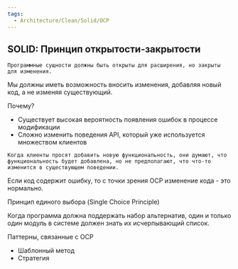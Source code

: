 ```yaml
---
tags:
  - Architecture/Clean/Solid/OCP
---
```

## SOLID: Принцип открытости-закрытости

```
Программные сущности должны быть открыты для расширения, но закрыты для изменения.
```

Мы должны иметь возможность вносить изменения, добавляя новый код, а не изменяя существующий.

Почему?
- Существует высокая вероятность появления ошибок в процессе модификации
- Сложно изменить поведения API, который уже используется множеством клиентов

```
Когда клиенты просят добавить новую функциональность, они думают, что функциональность будет добавлена, но не предполагают, что что-то изменится в существующем поведении.
```

Если код содержит ошибку, то с точки зрения OCP изменение кода - это нормально.

Принцип единого выбора (Single Choice Principle)

Когда программа должна поддержать набор альтернатив, один и только один модуль в системе должен знать их исчерпывающий список.

Паттерны, связанные с OCP

- Шаблонный метод
- Стратегия
